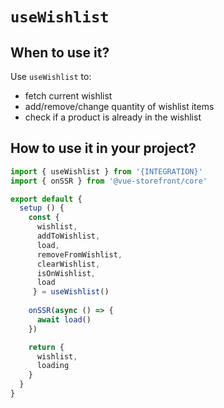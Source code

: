 # `useWishlist`

## When to use it?

Use `useWishlist` to:
- fetch current wishlist
- add/remove/change quantity of wishlist items
- check if a product is already in the wishlist

## How to use it in your project?

```js
import { useWishlist } from '{INTEGRATION}'
import { onSSR } from '@vue-storefront/core'

export default {
  setup () {
    const { 
      wishlist,
      addToWishlist,
      load,
      removeFromWishlist,
      clearWishlist,
      isOnWishlist,
      load
     } = useWishlist()
    
    onSSR(async () => {
      await load()
    })

    return {
      wishlist,
      loading
    }
  }
}
```

